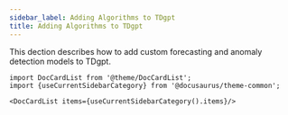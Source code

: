 ```yaml
---
sidebar_label: Adding Algorithms to TDgpt
title: Adding Algorithms to TDgpt
---
```


This dection describes how to add custom forecasting and anomaly detection models to TDgpt.


```mdx-code-block
import DocCardList from '@theme/DocCardList';
import {useCurrentSidebarCategory} from '@docusaurus/theme-common';

<DocCardList items={useCurrentSidebarCategory().items}/>
```
